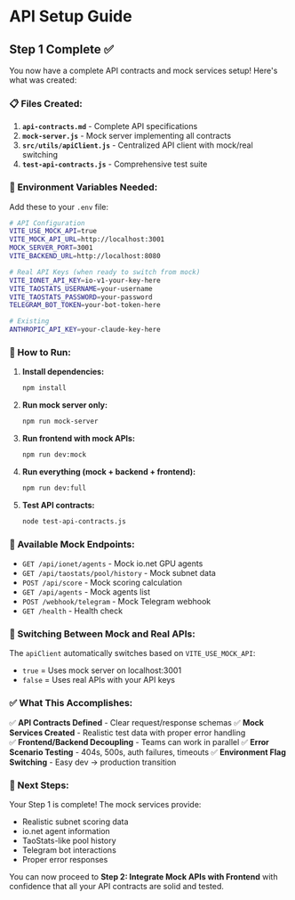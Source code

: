 # API Setup Guide

## Step 1 Complete ✅

You now have a complete API contracts and mock services setup! Here's what was created:

### 📋 Files Created:
1. **`api-contracts.md`** - Complete API specifications
2. **`mock-server.js`** - Mock server implementing all contracts
3. **`src/utils/apiClient.js`** - Centralized API client with mock/real switching
4. **`test-api-contracts.js`** - Comprehensive test suite

### 🔧 Environment Variables Needed:

Add these to your `.env` file:

```bash
# API Configuration
VITE_USE_MOCK_API=true
VITE_MOCK_API_URL=http://localhost:3001
MOCK_SERVER_PORT=3001
VITE_BACKEND_URL=http://localhost:8080

# Real API Keys (when ready to switch from mock)
VITE_IONET_API_KEY=io-v1-your-key-here
VITE_TAOSTATS_USERNAME=your-username
VITE_TAOSTATS_PASSWORD=your-password
TELEGRAM_BOT_TOKEN=your-bot-token-here

# Existing
ANTHROPIC_API_KEY=your-claude-key-here
```

### 🚀 How to Run:

1. **Install dependencies:**
   ```bash
   npm install
   ```

2. **Run mock server only:**
   ```bash
   npm run mock-server
   ```

3. **Run frontend with mock APIs:**
   ```bash
   npm run dev:mock
   ```

4. **Run everything (mock + backend + frontend):**
   ```bash
   npm run dev:full
   ```

5. **Test API contracts:**
   ```bash
   node test-api-contracts.js
   ```

### 📡 Available Mock Endpoints:

- `GET /api/ionet/agents` - Mock io.net GPU agents
- `GET /api/taostats/pool/history` - Mock subnet data
- `POST /api/score` - Mock scoring calculation
- `GET /api/agents` - Mock agents list
- `POST /webhook/telegram` - Mock Telegram webhook
- `GET /health` - Health check

### 🔄 Switching Between Mock and Real APIs:

The `apiClient` automatically switches based on `VITE_USE_MOCK_API`:
- `true` = Uses mock server on localhost:3001
- `false` = Uses real APIs with your API keys

### ✅ What This Accomplishes:

✅ **API Contracts Defined** - Clear request/response schemas
✅ **Mock Services Created** - Realistic test data with proper error handling  
✅ **Frontend/Backend Decoupling** - Teams can work in parallel
✅ **Error Scenario Testing** - 404s, 500s, auth failures, timeouts
✅ **Environment Flag Switching** - Easy dev → production transition

### 🎯 Next Steps:

Your Step 1 is complete! The mock services provide:
- Realistic subnet scoring data
- io.net agent information
- TaoStats-like pool history
- Telegram bot interactions
- Proper error responses

You can now proceed to **Step 2: Integrate Mock APIs with Frontend** with confidence that all your API contracts are solid and tested. 